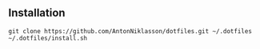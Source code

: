 ## Installation

```
git clone https://github.com/AntonNiklasson/dotfiles.git ~/.dotfiles
~/.dotfiles/install.sh
```
